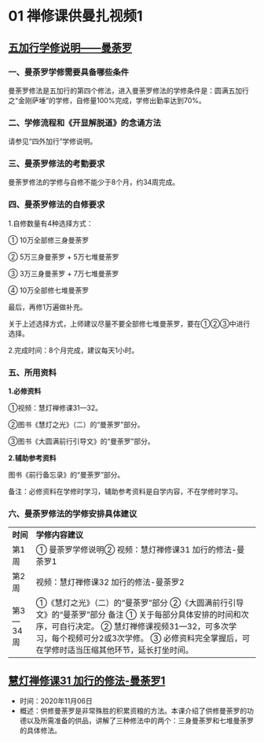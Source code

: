 # 01 禅修课供曼扎视频1

## [五加行学修说明——曼荼罗](https://www.fohuifayu.com/index.php/huideng-jiangtang/chanxiuke/zen-04/8659-zen04-mtl)

### 一、曼荼罗学修需要具备哪些条件

曼荼罗修法是五加行的第四个修法，进入曼荼罗修法的学修条件是：圆满五加行之“金刚萨埵”的学修，自修量100%完成，学修出勤率达到70%。

### 二、学修流程和《开显解脱道》的念诵方法

请参见“四外加行”学修说明。

### 三、曼荼罗修法的考勤要求

曼荼罗修法的学修与自修不能少于8个月，约34周完成。

### 四、曼荼罗修法的自修要求

1.自修数量有4种选择方式：

① 10万全部修三身曼荼罗

② 5万三身曼荼罗 + 5万七堆曼荼罗

③ 3万三身曼荼罗 + 7万七堆曼荼罗

④ 10万全部修七堆曼荼罗

最后，再修1万遍做补充。

关于上述选择方式，上师建议尽量不要全部修七堆曼荼罗，要在①②③中进行选择。

2.完成时间：8个月完成，建议每天1小时。

### 五、所用资料

**1.必修资料** 

①视频：慧灯禅修课31—32。

②图书《慧灯之光》（二）的“曼荼罗”部分。

③图书《大圆满前行引导文》的“曼荼罗”部分。

**2.辅助参考资料**

图书《前行备忘录》的“曼荼罗”部分。

备注：必修资料在学修时学习，辅助参考资料是自学内容，不在学修时学习。

### 六、曼荼罗修法的学修安排具体建议 

|   |   |
|---|---|
|**时间**|**学修内容建议**|
|第1周|① 曼荼罗学修说明② 视频：慧灯禅修课31 加行的修法-曼荼罗1|
|第2周|视频：慧灯禅修课32 加行的修法-曼荼罗2|
|第3—34周|①《慧灯之光》（二）的“曼荼罗”部分 ②《大圆满前行引导文》的“曼荼罗”部分 备注 ① 关于每部分具体安排的时间和次序，可自行决定。 ② 慧灯禅修课视频31—32，可多次学习，每个视频可分2或3次学修。 ③ 必修资料完全掌握后，可在学修时适当压缩其他环节，延长打坐时间。|

## [慧灯禅修课31 加行的修法-曼荼罗1](https://www.fohuifayu.com/index.php/huideng-jiangtang/fofa-jianxiu/manzha-de-xiufa/5043-p20003)

- 时间：2020年11月06日
- 概述：供修曼荼罗是非常殊胜的积累资粮的方法。本课介绍了供修曼荼罗的功德以及所需准备的供品，讲解了三种修法中的两个：三身曼荼罗和七堆曼荼罗的具体修法。

